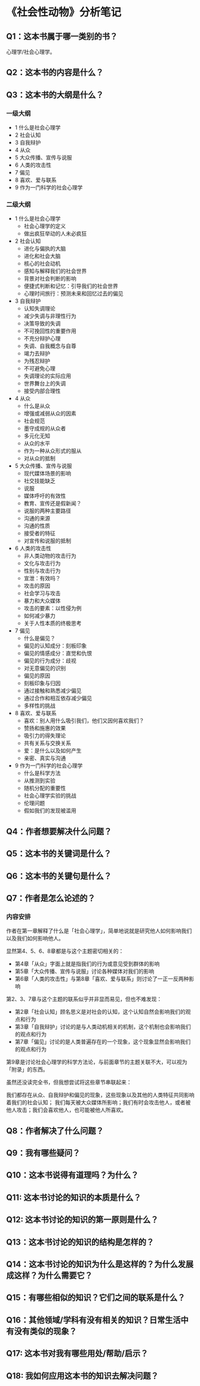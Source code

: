 # 《社会性动物》分析笔记

## Q1：这本书属于哪一类别的书？

心理学/社会心理学。

## Q2：这本书的内容是什么？

## Q3：这本书的大纲是什么？

### 一级大纲

- 1 什么是社会心理学
- 2 社会认知
- 3 自我辩护
- 4 从众
- 5 大众传播、宣传与说服
- 6 人类的攻击性
- 7 偏见
- 8 喜欢、爱与联系
- 9 作为一门科学的社会心理学

### 二级大纲

- 1 什么是社会心理学
  - 社会心理学的定义
  - 做出疯狂举动的人未必疯狂
- 2 社会认知
  - 进化与偏执的大脑
  - 进化和社会大脑
  - 核心的社会动机
  - 感知与解释我们的社会世界
  - 背景对社会判断的影响
  - 便捷式判断和记忆：引导我们的社会世界
  - 心理时间旅行：预测未来和回忆过去的偏见
- 3 自我辩护
  - 认知失调理论
  - 减少失调与非理性行为
  - 决策导致的失调
  - 不可挽回性的重要作用
  - 不充分辩护心理
  - 失调、自我概念与自尊
  - 竭力去辩护
  - 为残忍辩护
  - 不可避免心理
  - 失调理论的实际应用
  - 世界舞台上的失调
  - 接受内部合理性
- 4 从众
  - 什么是从众
  - 增强或减弱从众的因素
  - 社会规范
  - 墨守成规的从众者
  - 多元化无知
  - 从众的水平
  - 作为一种从众形式的服从
  - 对从众的抵制
- 5 大众传播、宣传与说服
  - 现代媒体场景的影响
  - 社交技能缺乏
  - 说服
  - 媒体呼吁的有效性
  - 教育、宣传还是假新闻？
  - 说服的两种主要路径
  - 沟通的来源
  - 沟通的性质
  - 接受者的特征
  - 对宣传和说服的抵制
- 6 人类的攻击性
  - 非人类动物的攻击行为
  - 文化与攻击行为
  - 性别与攻击行为
  - 宣泄：有效吗？
  - 攻击的原因
  - 社会学习与攻击
  - 暴力和大众媒体
  - 攻击的要素：以性侵为例
  - 如何减少暴力
  - 关于人性本质的终极思考
- 7 偏见
  - 什么是偏见？
  - 偏见的认知成分：刻板印象
  - 偏见的情感成分：直觉和仇恨
  - 偏见的行为成分：歧视
  - 对无意偏见的识别
  - 偏见的原因
  - 刻板印象与归因
  - 通过接触和熟悉减少偏见
  - 通过合作和相互依存减少偏见
  - 多样性的挑战
- 8 喜欢、爱与联系
  - 喜欢：别人用什么吸引我们，他们又因何喜欢我们？
  - 赞扬和施惠的效果
  - 吸引力的得失理论
  - 共有关系与交换关系
  - 爱：是什么以及如何产生
  - 亲密、真实与沟通
- 9 作为一门科学的社会心理学
  - 什么是科学方法
  - 从推测到实验
  - 随机分配的重要性
  - 社会心理学实验的挑战
  - 伦理问题
  - 假如我们的发现被滥用

## Q4：作者想要解决什么问题？

## Q5：这本书的关键词是什么？

## Q6：这本书的关键句是什么？

## Q7：作者是怎么论述的？

### 内容安排

作者在第一章解释了什么是「社会心理学」，简单地说就是研究他人如何影响我们以及我们如何影响他人。

显然第4、5、6、8章都是与这个主题密切相关的：

- 第4章「从众」字面上就是指我们的行为或意见受到群体的影响
- 第5章「大众传播、宣传与说服」讨论各种媒体对我们的影响
- 第6章「人类的攻击性」与第8章「喜欢、爱与联系」则讨论了一正一反两种影响

第2、3、7章与这个主题的联系似乎并非显而易见，但也不难发现：

- 第2章「社会认知」顾名思义是对社会的认知，这个认知自然会影响我们的观点和行为
- 第3章「自我辩护」讨论的是与人类动机相关的机制，这个机制也会影响我们的观点和行为
- 第7章「偏见」讨论的是人类普遍存在的一个现象，这个现象显然会影响我们的观点和行为

第9章是讨论社会心理学的科学方法论，与前面章节的主题关联不大，可以视为「附录」的东西。

虽然还没读完全书，但我想尝试将这些章节串联起来：

我们都存在从众、自我辩护和偏见的现象，这些现象以及其他的人类特征共同影响着我们的社会认知；
我们每天被大众媒体所影响；我们有时会攻击他人，或者被他人攻击；我们会喜欢他人，也可能被他人所喜欢。

## Q8：作者解决了什么问题？

## Q9：我有哪些疑问？

## Q10：这本书说得有道理吗？为什么？

## Q11: 这本书讨论的知识的本质是什么？

## Q12: 这本书讨论的知识的第一原则是什么？

## Q13：这本书讨论的知识的结构是怎样的？

## Q14：这本书讨论的知识为什么是这样的？为什么发展成这样？为什么需要它？

## Q15：有哪些相似的知识？它们之间的联系是什么？

## Q16：其他领域/学科有没有相关的知识？日常生活中有没有类似的现象？

## Q17: 这本书对我有哪些用处/帮助/启示？

## Q18: 我如何应用这本书的知识去解决问题？
